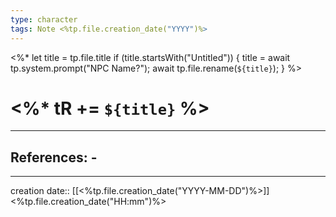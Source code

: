 ```yaml
---
type: character
tags: Note <%tp.file.creation_date("YYYY")%>
---
```

<%* 
	let title = tp.file.title 
	if (title.startsWith("Untitled")) { 
		title = await tp.system.prompt("NPC Name?"); 
		await tp.file.rename(`${title}`); 
	} 
%>
# <%* tR += `${title}` %> 
___ 
## References: - 
--- 
creation date:: [[<%tp.file.creation_date("YYYY-MM-DD")%>]] <%tp.file.creation_date("HH:mm")%>